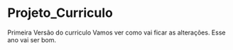 # Projeto_Curriculo
 Primeira Versão do curriculo
Vamos ver como vai ficar as alterações.
Esse ano vai ser bom.

